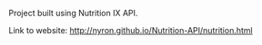 Project built using Nutrition IX API.

Link to website: http://nyron.github.io/Nutrition-API/nutrition.html
